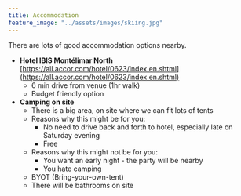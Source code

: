```yaml
---
title: Accommodation
feature_image: "../assets/images/skiing.jpg"
---
```

There are lots of good accommodation options nearby.

- **Hotel IBIS Montélimar North** [https://all.accor.com/hotel/0623/index.en.shtml](https://all.accor.com/hotel/0623/index.en.shtml)
    - 6 min drive from venue (1hr walk)
    - Budget friendly option
- **Camping on site**
    - There is a big area, on site where we can fit lots of tents
    - Reasons why this might be for you:
        - No need to drive back and forth to hotel, especially late on Saturday evening
        - Free
    - Reasons why this might not be for you:
        - You want an early night - the party will be nearby
        - You hate camping
    - BYOT (Bring-your-own-tent)
    - There will be bathrooms on site